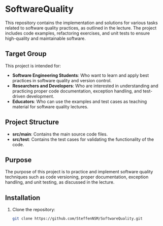 # SoftwareQuality
This repository contains the implementation and solutions for various tasks related to software quality practices, as outlined in the lecture. The project includes code examples, refactoring exercises, and unit tests to ensure high-quality and maintainable software.

## Target Group
This project is intended for:
- **Software Engineering Students**: Who want to learn and apply best practices in software quality and version control.
- **Researchers and Developers**: Who are interested in understanding and practicing proper code documentation, exception handling, and test-driven development.
- **Educators**: Who can use the examples and test cases as teaching material for software quality lectures.

## Project Structure
- **src/main**: Contains the main source code files.
- **src/test**: Contains the test cases for validating the functionality of the code.

## Purpose
The purpose of this project is to practice and implement software quality techniques such as code versioning, proper documentation, exception handling, and unit testing, as discussed in the lecture.

## Installation
1. Clone the repository:
   ```bash
   git clone https://github.com/SteffenNSM/SoftwareQuality.git